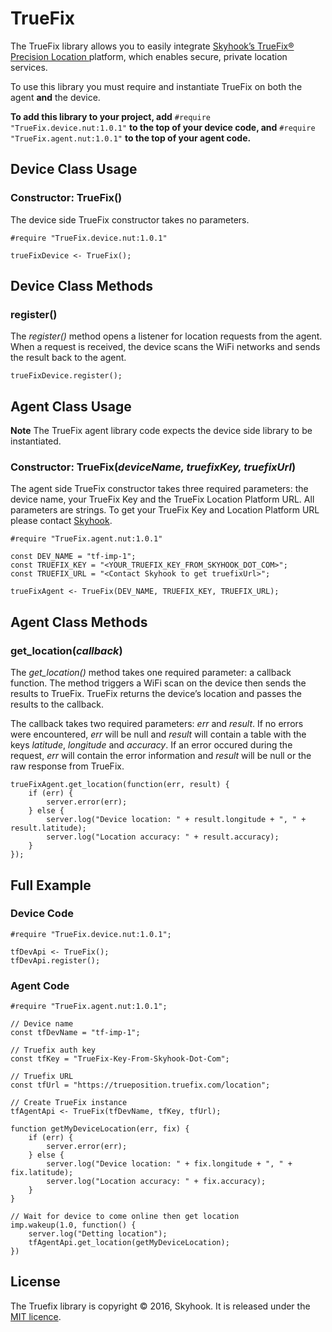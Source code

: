 # TrueFix

The TrueFix library allows you to easily integrate [Skyhook’s TrueFix® Precision Location ](http://www.skyhookwireless.com/products/precision-location) platform, which enables secure, private location services.

To use this library you must require and instantiate TrueFix on both the agent **and** the device.

**To add this library to your project, add** `#require "TrueFix.device.nut:1.0.1"` **to the top of your device code, and** `#require "TrueFix.agent.nut:1.0.1"` **to the top of your agent code.**

## Device Class Usage

### Constructor: TrueFix()

The device side TrueFix constructor takes no parameters.

```squirrel
#require "TrueFix.device.nut:1.0.1"

trueFixDevice <- TrueFix();
```

## Device Class Methods

### register()

The *register()* method opens a listener for location requests from the agent. When a request is received, the device scans the WiFi networks and sends the result back to the agent.

```squirrel
trueFixDevice.register();
```

## Agent Class Usage

**Note** The TrueFix agent library code expects the device side library to be instantiated.

### Constructor: TrueFix(*deviceName, truefixKey, truefixUrl*)

The agent side TrueFix constructor takes three required parameters: the device name, your TrueFix Key and the TrueFix Location Platform URL. All parameters are strings. To get your TrueFix Key and Location Platform URL please contact [Skyhook](http://www.skyhookwireless.com/try-skyhook-for-free).

```squirrel
#require "TrueFix.agent.nut:1.0.1"

const DEV_NAME = "tf-imp-1";
const TRUEFIX_KEY = "<YOUR_TRUEFIX_KEY_FROM_SKYHOOK_DOT_COM>";
const TRUEFIX_URL = "<Contact Skyhook to get truefixUrl>";

trueFixAgent <- TrueFix(DEV_NAME, TRUEFIX_KEY, TRUEFIX_URL);
```

## Agent Class Methods

### get_location(*callback*)

The *get_location()* method takes one required parameter: a callback function. The method triggers a WiFi scan on the device then sends the results to TrueFix. TrueFix returns the device’s location and passes the results to the callback.

The callback takes two required parameters: *err* and *result*. If no errors were encountered, *err* will be null and *result* will contain a table with the keys *latitude*, *longitude* and *accuracy*. If an error occured during the request, *err* will contain the error information and *result* will be null or the raw response from TrueFix.

```squirrel
trueFixAgent.get_location(function(err, result) {
    if (err) {
        server.error(err);
    } else {
        server.log("Device location: " + result.longitude + ", " + result.latitude);
        server.log("Location accuracy: " + result.accuracy);
    }
});
```

## Full Example

### Device Code

```
#require "TrueFix.device.nut:1.0.1";

tfDevApi <- TrueFix();
tfDevApi.register();
```

### Agent Code

```
#require "TrueFix.agent.nut:1.0.1";

// Device name
const tfDevName = "tf-imp-1";

// Truefix auth key
const tfKey = "TrueFix-Key-From-Skyhook-Dot-Com";

// Truefix URL
const tfUrl = "https://trueposition.truefix.com/location";

// Create TrueFix instance
tfAgentApi <- TrueFix(tfDevName, tfKey, tfUrl);

function getMyDeviceLocation(err, fix) {
    if (err) {
        server.error(err);
    } else {
        server.log("Device location: " + fix.longitude + ", " + fix.latitude);
        server.log("Location accuracy: " + fix.accuracy);
    }
}

// Wait for device to come online then get location
imp.wakeup(1.0, function() {
    server.log("Detting location");
    tfAgentApi.get_location(getMyDeviceLocation);
})
```

## License

The Truefix library is copyright &copy; 2016, Skyhook. It is released under the [MIT licence](https://github.com/electricimp/TrueFix/blob/master/LICENSE).
